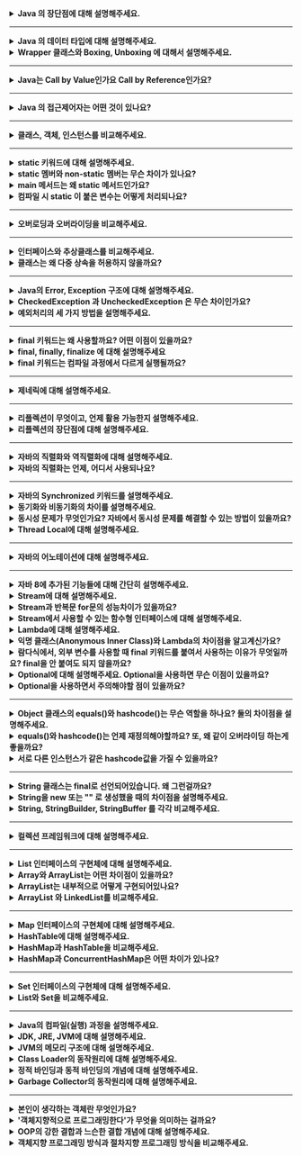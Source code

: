 <details>
    <summary><b>Java 의 장단점에 대해 설명해주세요.</b></summary> 
</details>

---

<details>
    <summary><b>Java 의 데이터 타입에 대해 설명해주세요.</b></summary>
</details>

<details>
    <summary><b>Wrapper 클래스와 Boxing, Unboxing 에 대해서 설명해주세요.</b></summary>
</details>

---

<details>
    <summary><b>Java는 Call by Value인가요 Call by Reference인가요?</b></summary> 
</details>

---

<details>
    <summary><b>Java 의 접근제어자는 어떤 것이 있나요?</b></summary> 
</details>

---

<details>
    <summary><b>클래스, 객체, 인스턴스를 비교해주세요.</b></summary> 
</details>

---

<details>
    <summary><b>static 키워드에 대해 설명해주세요.</b></summary> 
</details>

<details>
    <summary><b>static 멤버와 non-static 멤버는 무슨 차이가 있나요?</b></summary> 
</details>

<details>
    <summary><b>main 메서드는 왜 static 메서드인가요?</b></summary> 
</details>

<details>
    <summary><b>컴파일 시 static 이 붙은 변수는 어떻게 처리되나요?</b></summary>
</details>

---

<details>
    <summary><b>오버로딩과 오버라이딩을 비교해주세요.</b></summary> 
</details>

---

<details>
    <summary><b>인터페이스와 추상클래스를 비교해주세요.</b></summary> 
</details>

<details>
    <summary><b>클래스는 왜 다중 상속을 허용하지 않을까요?</b></summary> 
</details>

---

<details>
    <summary><b>Java의 Error, Exception 구조에 대해 설명해주세요.</b></summary>
</details>

<details>
    <summary><b>CheckedException 과 UncheckedException 은 무슨 차이인가요?</b></summary> 
</details>

<details>
    <summary><b>예외처리의 세 가지 방법을 설명해주세요.</b></summary> 
</details>

---

<details>
    <summary><b>final 키워드는 왜 사용할까요? 어떤 이점이 있을까요?</b></summary> 
</details>


<details>
    <summary><b>final, finally, finalize 에 대해 설명해주세요</b></summary> 
</details>

<details>
    <summary><b>final 키워드는 컴파일 과정에서 다르게 실행될까요?</b></summary> 
</details>

---

<details>
    <summary><b>제네릭에 대해 설명해주세요.</b></summary> 
</details>

---

<details>
    <summary><b>리플렉션이 무엇이고, 언제 활용 가능한지 설명해주세요.</b></summary> 
</details>

<details>
    <summary><b>리플렉션의 장단점에 대해 설명해주세요.</b></summary> 
</details>

---

<details>
    <summary><b>자바의 직렬화와 역직렬화에 대해 설명해주세요.</b></summary> 
</details>

<details>
    <summary><b>자바의 직렬화는 언제, 어디서 사용되나요?</b></summary> 
</details>

---

<details>
    <summary><b>자바의 Synchronized 키워드를 설명해주세요.</b></summary> 
</details>

<details>
    <summary><b>동기화와 비동기화의 차이를 설명해주세요.</b></summary> 
</details>

<details>
    <summary><b>동시성 문제가 무엇인가요? 자바에서 동시성 문제를 해결할 수 있는 방법이 있을까요?</b></summary> 
</details>

<details>
    <summary><b>Thread Local에 대해 설명해주세요.</b></summary> 
</details>


---

<details>
    <summary><b>자바의 어노테이션에 대해 설명해주세요.</b></summary> 
</details>

---

<details>
    <summary><b>자바 8에 추가된 기능들에 대해 간단히 설명해주세요.</b></summary> 
</details>

<details>
    <summary><b>Stream에 대해 설명해주세요.</b></summary> 
</details>

<details>
    <summary><b>Stream과 반복문 for문의 성능차이가 있을까요?
</b></summary> 
</details>

<details>
    <summary><b>Stream에서 사용할 수 있는 함수형 인터페이스에 대해 설명해주세요.</b></summary> 
</details>

<details>
    <summary><b>Lambda에 대해 설명해주세요.</b></summary> 
</details>

<details>
    <summary><b>익명 클래스(Anonymous Inner Class)와 Lambda의 차이점을 알고계신가요?</b></summary> 
</details>

<details>
    <summary><b>람다식에서, 외부 변수를 사용할 때 final 키워드를 붙여서 사용하는 이유가 무엇일까요? final을 안 붙여도 되지 않을까요?</b></summary> 
</details>


<details>
    <summary><b>Optional에 대해 설명해주세요. Optional을 사용하면 무슨 이점이 있을까요?</b></summary> 
</details>

<details>
    <summary><b>Optional을 사용하면서 주의해야할 점이 있을까요?</b></summary> 
</details>

---

<details>
    <summary><b>Object 클래스의 equals()와 hashcode()는 무슨 역할을 하나요? 둘의 차이점을 설명해주세요.</b></summary> 
</details>

<details>
    <summary><b>equals()와 hashcode()는 언제 재정의해야할까요? 또, 왜 같이 오버라이딩 하는게 좋을까요?</b></summary> 
</details>

<details>
    <summary><b>서로 다른 인스턴스가 같은 hashcode값을 가질 수 있을까요?</b></summary> 
</details>


---

<details>
    <summary><b>String 클래스는 final로 선언되어있습니다. 왜 그런걸까요?</b></summary> 
</details>


<details>
    <summary><b>String을 new 또는 "" 로 생성했을 때의 차이점을 설명해주세요.</b></summary> 
</details>

<details>
    <summary><b>String, StringBuilder, StringBuffer 를 각각 비교해주세요.</b></summary> 
</details>

---

<details>
    <summary><b>컬렉션 프레임워크에 대해 설명해주세요.</b></summary> 
</details>

---

<details>
    <summary><b>List 인터페이스의 구현체에 대해 설명해주세요.</b></summary> 
</details>

<details>
    <summary><b>Array와 ArrayList는 어떤 차이점이 있을까요?</b></summary> 
</details>

<details>
    <summary><b>ArrayList는 내부적으로 어떻게 구현되어있나요?</b></summary> 

**🆀 배열로 구현되어있으면 크기가 꽉 찬 경우 일반 배열처럼 예외가 발생할텐데 ArrayList 는 어떻게 무한히 데이터를 받을 수 있을까요?** 

**※ Ref**

- https://f-lab.kr/blog/java-backend-interview-1

</details>


<details>
    <summary><b>ArrayList 와 LinkedList를 비교해주세요.</b></summary> 
</details>

---


<details>
    <summary><b>Map 인터페이스의 구현체에 대해 설명해주세요.</b></summary> 
</details>

<details>
    <summary><b>HashTable에 대해 설명해주세요.</b></summary> 
</details>

<details>
    <summary><b>HashMap과 HashTable을 비교해주세요.</b></summary> 
</details>

<details>
    <summary><b>HashMap과 ConcurrentHashMap은 어떤 차이가 있나요?</b></summary> 
</details>

--- 

<details>
    <summary><b>Set 인터페이스의 구현체에 대해 설명해주세요.</b></summary> 
</details>

<details>
    <summary><b>List와 Set을 비교해주세요.</b></summary>

**※ Reference**

- [기술 면접에서 list와 set의 차이를 물어보는 이유](https://www.youtube.com/watch?v=CMgpTGs_N_w)

</details>

--- 

<details>
    <summary><b>Java의 컴파일(실행) 과정을 설명해주세요.</b></summary> 
</details>

<details>
    <summary><b>JDK, JRE, JVM에 대해 설명해주세요.</b></summary> 
</details>

<details>
    <summary><b>JVM의 메모리 구조에 대해 설명해주세요.</b></summary> 
</details>

<details>
    <summary><b>Class Loader의 동작원리에 대해 설명해주세요.</b></summary> 
</details>

<details>
    <summary><b>정적 바인딩과 동적 바인딩의 개념에 대해 설명해주세요.</b></summary> 
</details>

<details>
    <summary><b>Garbage Collector의 동작원리에 대해 설명해주세요.</b></summary>

<br>

### 🆀 Java 9의 default GC에 대해 설명해주세요.

</details>

---

<details>
    <summary><b>본인이 생각하는 객체란 무엇인가요?</b></summary> 
</details>

<details>
    <summary><b>'객체지향적으로 프로그래밍한다'가 무엇을 의미하는 걸까요?</b></summary> 

<br>

### 🆀 객체지향적으로 프로그래밍한 경험에 대해 말씀해주세요.

</details>

<details>
    <summary><b>OOP의 강한 결합과 느슨한 결합 개념에 대해 설명해주세요.</b></summary> 

### 🆀 결합도를 낮추는 방법에는 어떤 것이 있을까요?

</details>

<details>
    <summary><b>객체지향 프로그래밍 방식과 절차지향 프로그래밍 방식을 비교해주세요.</b></summary>
</details>
